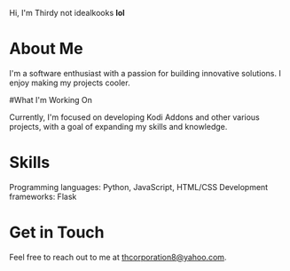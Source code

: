 Hi, I'm Thirdy not idealkooks **lol**

# About Me

I'm a software enthusiast with a passion for building innovative solutions. I enjoy making my projects cooler.

#What I'm Working On

Currently, I'm focused on developing Kodi Addons and other various projects, with a goal of expanding my skills and knowledge.
# Skills

Programming languages: Python, JavaScript, HTML/CSS
Development frameworks: Flask
# Get in Touch

Feel free to reach out to me at thcorporation8@yahoo.com.
